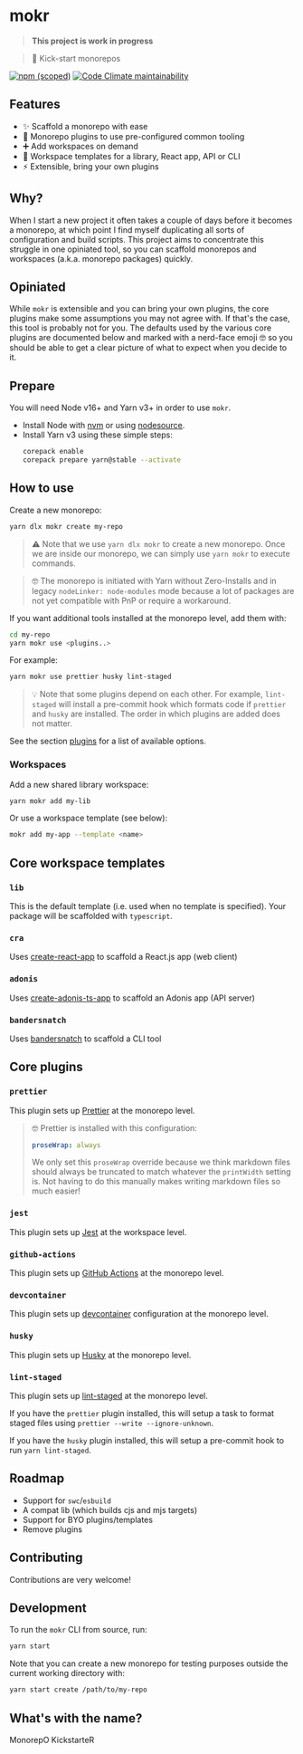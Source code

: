 # mokr

> **This project is work in progress**

> 👢 Kick-start monorepos

[![npm (scoped)](https://img.shields.io/npm/v/@mokr/cli?label=%40mokr%2Fcli&logo=npm&style=flat-square)](https://www.npmjs.com/package/@mokr/cli)
[![Code Climate maintainability](https://img.shields.io/codeclimate/maintainability/hongaar/mokr?logo=code%20climate&style=flat-square)](https://codeclimate.com/github/hongaar/mokr)

## Features

- ✨ Scaffold a monorepo with ease
- 🧰 Monorepo plugins to use pre-configured common tooling
- ➕ Add workspaces on demand
- 🧬 Workspace templates for a library, React app, API or CLI
- ⚡ Extensible, bring your own plugins

## Why?

When I start a new project it often takes a couple of days before it becomes a
monorepo, at which point I find myself duplicating all sorts of configuration
and build scripts. This project aims to concentrate this struggle in one
opiniated tool, so you can scaffold monorepos and workspaces (a.k.a. monorepo
packages) quickly.

## Opiniated

While `mokr` is extensible and you can bring your own plugins, the core plugins
make some assumptions you may not agree with. If that's the case, this tool is
probably not for you. The defaults used by the various core plugins are
documented below and marked with a nerd-face emoji 🤓 so you should be able to
get a clear picture of what to expect when you decide to it.

## Prepare

You will need Node v16+ and Yarn v3+ in order to use `mokr`.

- Install Node with [nvm](https://github.com/nvm-sh/nvm#install--update-script)
  or using [nodesource](https://github.com/nodesource/distributions#debinstall).
- Install Yarn v3 using these simple steps:
  ```bash
  corepack enable
  corepack prepare yarn@stable --activate
  ```

## How to use

Create a new monorepo:

```bash
yarn dlx mokr create my-repo
```

> ⚠️ Note that we use `yarn dlx mokr` to create a new monorepo. Once we are
> inside our monorepo, we can simply use `yarn mokr` to execute commands.

> 🤓 The monorepo is initiated with Yarn without Zero-Installs and in legacy
> `nodeLinker: node-modules` mode because a lot of packages are not yet
> compatible with PnP or require a workaround.

If you want additional tools installed at the monorepo level, add them with:

```bash
cd my-repo
yarn mokr use <plugins..>
```

For example:

```bash
yarn mokr use prettier husky lint-staged
```

> 💡 Note that some plugins depend on each other. For example, `lint-staged`
> will install a pre-commit hook which formats code if `prettier` and `husky`
> are installed. The order in which plugins are added does not matter.

See the section [plugins](#plugins) for a list of available options.

### Workspaces

Add a new shared library workspace:

```bash
yarn mokr add my-lib
```

Or use a workspace template (see below):

```bash
mokr add my-app --template <name>
```

## Core workspace templates

### `lib`

This is the default template (i.e. used when no template is specified). Your
package will be scaffolded with `typescript`.

### `cra`

Uses [create-react-app](https://create-react-app.dev/) to scaffold a React.js
app (web client)

### `adonis`

Uses
[create-adonis-ts-app](https://github.com/AdonisCommunity/create-adonis-ts-app)
to scaffold an Adonis app (API server)

### `bandersnatch`

Uses [bandersnatch](https://github.com/hongaar/bandersnatch) to scaffold a CLI
tool

## Core plugins

### `prettier`

This plugin sets up [Prettier](https://prettier.io) at the monorepo level.

> 🤓 Prettier is installed with this configuration:
>
> ```yaml
> proseWrap: always
> ```
>
> We only set this `proseWrap` override because we think markdown files should
> always be truncated to match whatever the `printWidth` setting is. Not having
> to do this manually makes writing markdown files so much easier!

### `jest`

This plugin sets up [Jest](https://jestjs.io) at the workspace level.

### `github-actions`

This plugin sets up [GitHub Actions](https://github.com/features/actions) at the
monorepo level.

### `devcontainer`

This plugin sets up [devcontainer](https://containers.dev) configuration at the
monorepo level.

### `husky`

This plugin sets up [Husky](https://typicode.github.io/husky/#/) at the monorepo
level.

### `lint-staged`

This plugin sets up [lint-staged](https://github.com/okonet/lint-staged) at the
monorepo level.

If you have the `prettier` plugin installed, this will setup a task to format
staged files using `prettier --write --ignore-unknown`.

If you have the `husky` plugin installed, this will setup a pre-commit hook to
run `yarn lint-staged`.

## Roadmap

- Support for `swc`/`esbuild`
- A compat lib (which builds cjs and mjs targets)
- Support for BYO plugins/templates
- Remove plugins

## Contributing

Contributions are very welcome!

## Development

To run the `mokr` CLI from source, run:

```bash
yarn start
```

Note that you can create a new monorepo for testing purposes outside the current
working directory with:

```bash
yarn start create /path/to/my-repo
```

## What's with the name?

MonorepO KickstarteR
